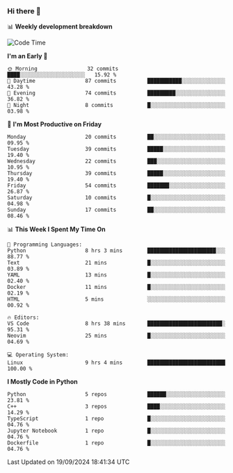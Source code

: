 ### Hi there 👋

📊 **Weekly development breakdown**
<!--START_SECTION:waka-->
![Code Time](http://img.shields.io/badge/Code%20Time-234%20hrs%2030%20mins-blue)

**I'm an Early 🐤** 

```text
🌞 Morning                32 commits          ████░░░░░░░░░░░░░░░░░░░░░   15.92 % 
🌆 Daytime                87 commits          ███████████░░░░░░░░░░░░░░   43.28 % 
🌃 Evening                74 commits          █████████░░░░░░░░░░░░░░░░   36.82 % 
🌙 Night                  8 commits           █░░░░░░░░░░░░░░░░░░░░░░░░   03.98 % 
```
📅 **I'm Most Productive on Friday** 

```text
Monday                   20 commits          ██░░░░░░░░░░░░░░░░░░░░░░░   09.95 % 
Tuesday                  39 commits          █████░░░░░░░░░░░░░░░░░░░░   19.40 % 
Wednesday                22 commits          ███░░░░░░░░░░░░░░░░░░░░░░   10.95 % 
Thursday                 39 commits          █████░░░░░░░░░░░░░░░░░░░░   19.40 % 
Friday                   54 commits          ███████░░░░░░░░░░░░░░░░░░   26.87 % 
Saturday                 10 commits          █░░░░░░░░░░░░░░░░░░░░░░░░   04.98 % 
Sunday                   17 commits          ██░░░░░░░░░░░░░░░░░░░░░░░   08.46 % 
```


📊 **This Week I Spent My Time On** 

```text
💬 Programming Languages: 
Python                   8 hrs 3 mins        ██████████████████████░░░   88.77 % 
Text                     21 mins             █░░░░░░░░░░░░░░░░░░░░░░░░   03.89 % 
YAML                     13 mins             █░░░░░░░░░░░░░░░░░░░░░░░░   02.40 % 
Docker                   11 mins             █░░░░░░░░░░░░░░░░░░░░░░░░   02.19 % 
HTML                     5 mins              ░░░░░░░░░░░░░░░░░░░░░░░░░   00.92 % 

🔥 Editors: 
VS Code                  8 hrs 38 mins       ████████████████████████░   95.31 % 
Neovim                   25 mins             █░░░░░░░░░░░░░░░░░░░░░░░░   04.69 % 

💻 Operating System: 
Linux                    9 hrs 4 mins        █████████████████████████   100.00 % 
```

**I Mostly Code in Python** 

```text
Python                   5 repos             ██████░░░░░░░░░░░░░░░░░░░   23.81 % 
C++                      3 repos             ████░░░░░░░░░░░░░░░░░░░░░   14.29 % 
TypeScript               1 repo              █░░░░░░░░░░░░░░░░░░░░░░░░   04.76 % 
Jupyter Notebook         1 repo              █░░░░░░░░░░░░░░░░░░░░░░░░   04.76 % 
Dockerfile               1 repo              █░░░░░░░░░░░░░░░░░░░░░░░░   04.76 % 
```




 Last Updated on 19/09/2024 18:41:34 UTC
<!--END_SECTION:waka-->
<!--
**R-enanVieira/R-enanVieira** is a ✨ _special_ ✨ repository because its `README.md` (this file) appears on your GitHub profile.

Here are some ideas to get you started:

- 🔭 I’m currently working on ...
- 🌱 I’m currently learning ...
- 👯 I’m looking to collaborate on ...
- 🤔 I’m looking for help with ...
- 💬 Ask me about ...
- 📫 How to reach me: ...
- 😄 Pronouns: ...
- ⚡ Fun fact: ...
-->

